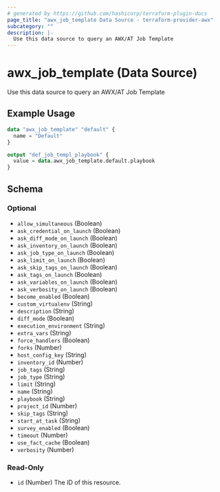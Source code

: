 ```yaml
---
# generated by https://github.com/hashicorp/terraform-plugin-docs
page_title: "awx_job_template Data Source - terraform-provider-awx"
subcategory: ""
description: |-
  Use this data source to query an AWX/AT Job Template
---
```


# awx_job_template (Data Source)

Use this data source to query an AWX/AT Job Template

## Example Usage

```terraform
data "awx_job_template" "default" {
  name = "Default"
}

output "def_job_templ_playbook" {
  value = data.awx_job_template.default.playbook
}
```

<!-- schema generated by tfplugindocs -->
## Schema

### Optional

- `allow_simultaneous` (Boolean)
- `ask_credential_on_launch` (Boolean)
- `ask_diff_mode_on_launch` (Boolean)
- `ask_inventory_on_launch` (Boolean)
- `ask_job_type_on_launch` (Boolean)
- `ask_limit_on_launch` (Boolean)
- `ask_skip_tags_on_launch` (Boolean)
- `ask_tags_on_launch` (Boolean)
- `ask_variables_on_launch` (Boolean)
- `ask_verbosity_on_launch` (Boolean)
- `become_enabled` (Boolean)
- `custom_virtualenv` (String)
- `description` (String)
- `diff_mode` (Boolean)
- `execution_environment` (String)
- `extra_vars` (String)
- `force_handlers` (Boolean)
- `forks` (Number)
- `host_config_key` (String)
- `inventory_id` (Number)
- `job_tags` (String)
- `job_type` (String)
- `limit` (String)
- `name` (String)
- `playbook` (String)
- `project_id` (Number)
- `skip_tags` (String)
- `start_at_task` (String)
- `survey_enabled` (Boolean)
- `timeout` (Number)
- `use_fact_cache` (Boolean)
- `verbosity` (Number)

### Read-Only

- `id` (Number) The ID of this resource.

